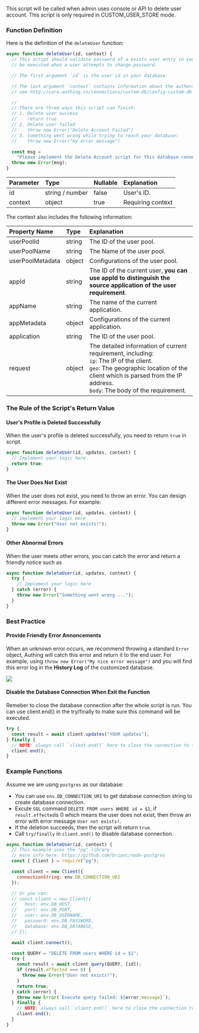 This script will be called when admin uses console or API to delete user account. This script is only required in CUSTOM_USER_STORE mode.

### Function Definition

Here is the definition of the `deleteUser` function:

```javascript
async function deleteUser(id, context) {
  // This script should validate password of a exists user entry in your database. It will
  // be executed when a user attempts to change password.

  // The first argument `id` is the user'id in your database

  // The last argument `context` contains information about the authentication context.
  // see http://core.authing.cn/connections/custom-db/config-custom-db-connection.html for more information.

  //
  // There are three ways this script can finish:
  // 1. Delete user success
  //    return true
  // 2. Delete user failed
  //    throw new Error("Delete Account Failed")
  // 3. Something went wrong while trying to reach your database:
  //    throw new Error("my error message")

  const msg =
    "Please implement the Delete Account script for this database connection";
  throw new Error(msg);
}
```

| Parameter | Type            | Nullable | Explanation       |
| :-------- | :-------------- | :------- | :---------------- |
| id        | string / number | false    | User's ID.        |
| context   | object          | true     | Requiring context |

The context also includes the following information:

| Property Name    | Type   | Explanation                                                                                                                                                                                                                   |
| :--------------- | :----- | :---------------------------------------------------------------------------------------------------------------------------------------------------------------------------------------------------------------------------- |
| userPoolId       | string | The ID of the user pool.                                                                                                                                                                                                      |
| userPoolName     | string | The Name of the user pool.                                                                                                                                                                                                    |
| userPoolMetadata | object | Configurations of the user pool.                                                                                                                                                                                              |
| appId            | string | The ID of the current user, **you can use appId to distinguish the source application of the user requirement**.                                                                                                              |
| appName          | string | The name of the current application.                                                                                                                                                                                          |
| appMetadata      | object | Configurations of the current application.                                                                                                                                                                                    |
| application      | string | The ID of the user pool.                                                                                                                                                                                                      |
| request          | object | The detailed information of current requirement, including: <br> `ip`: The IP of the client. <br> `geo`: The geographic location of the client which is parsed from the IP address. <br> `body`: The body of the requirement. |

### The Rule of the Script's Return Value

#### User's Profile is Deleted Successfully

When the user's profile is deleted successfully, you need to return `true` in script.

```javascript
async function deleteUser(id, updates, context) {
  // Implement your logic here
  return true;
}
```

#### The User Does Not Exist

When the user does not exist, you need to throw an error. You can design different error messages. For example:

```javascript
async function deleteUser(id, updates, context) {
  // Implement your logic here
  throw new Error("User not exists!");
}
```

#### Other Abnormal Errors

When the user meets other errors, you can catch the error and return a friendly notice such as

```javascript
async function deleteUser(id, updates, context) {
  try {
    // Implement your logic here
  } catch (error) {
    throw new Error("Something went wrong ...");
  }
}
```

### Best Practice

#### Provide Friendly Error Annoncements

When an unknown error occurs, we recommend throwing a standard `Error` object, Authing will catch this error and return it to the end user. For example, using `throw new Error("My nice error message")` and you will find this error log in the **History Log** of the customized database.

![](https://cdn.authing.cn/img/20210111163154.png)

#### Disable the Database Connection When Exit the Function

Remeber to close the database connection after the whole script is run. You can use client.end() in the try/finally to make sure this command will be executed.

```javascript
try {
  const result = await client.updates("YOUR updates");
} finally {
  // NOTE: always call `client.end()` here to close the connection to the database
  client.end();
}
```

### Example Functions

Assume we are using `postgres` as our database:

- You can use `env.DB_CONNECTION_URI` to get database connection string to create database connection.
- Excute `SQL` command `DELETE FROM users WHERE id = $1`, if `result.effected`is 0 which means the user does not exist, then throw an error with error message `User not exists!`.
- If the deletion succeeds, then the script will return `true`.
- Call `try/finally` in `client.end()` to disable database connection.

```javascript
async function deleteUser(id, context) {
  // This example uses the "pg" library
  // more info here: https://github.com/brianc/node-postgres
  const { Client } = require("pg");

  const client = new Client({
    connectionString: env.DB_CONNECTION_URI
  });

  // Or you can:
  // const client = new Client({
  //   host: env.DB_HOST,
  //   port: env.DB_PORT,
  //   user: env.DB_USERNAME,
  //   password: env.DB_PASSWORD,
  //   database: env.DB_DATABASE,
  // });

  await client.connect();

  const QUERY = "DELETE FROM users WHERE id = $1";
  try {
    const result = await client.query(QUERY, [id]);
    if (result.effected === 0) {
      throw new Error("User not exists!");
    }
    return true;
  } catch (error) {
    throw new Error(`Execute query failed: ${error.message}`);
  } finally {
    // NOTE: always call `client.end()` here to close the connection to the database
    client.end();
  }
}
```
